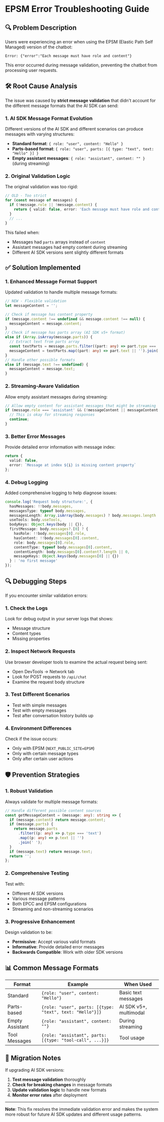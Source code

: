 # EPSM Error Troubleshooting Guide

## 🔍 Problem Description

Users were experiencing an error when using the EPSM (Elastic Path Self Managed) version of the chatbot:

```
Error: {"error":"Each message must have role and content"}
```

This error occurred during message validation, preventing the chatbot from processing user requests.

## 🛠️ Root Cause Analysis

The issue was caused by **strict message validation** that didn't account for the different message formats that the AI SDK can send:

### 1. **AI SDK Message Format Evolution**
Different versions of the AI SDK and different scenarios can produce messages with varying structures:

- **Standard format**: `{ role: "user", content: "Hello" }`
- **Parts-based format**: `{ role: "user", parts: [{ type: "text", text: "Hello" }] }`
- **Empty assistant messages**: `{ role: "assistant", content: "" }` (during streaming)

### 2. **Original Validation Logic**
The original validation was too rigid:

```typescript
// OLD - Too strict
for (const message of messages) {
  if (!message.role || !message.content) {
    return { valid: false, error: 'Each message must have role and content' };
  }
  // ...
}
```

This failed when:
- Messages had `parts` arrays instead of `content`
- Assistant messages had empty content during streaming
- Different AI SDK versions sent slightly different formats

## ✅ Solution Implemented

### 1. **Enhanced Message Format Support**
Updated validation to handle multiple message formats:

```typescript
// NEW - Flexible validation
let messageContent = '';

// Check if message has content property
if (message.content !== undefined && message.content !== null) {
  messageContent = message.content;
}
// Check if message has parts array (AI SDK v5+ format)
else if (Array.isArray(message.parts)) {
  // Extract text from parts array
  const textParts = message.parts.filter((part: any) => part.type === 'text');
  messageContent = textParts.map((part: any) => part.text || '').join(' ');
}
// Handle other possible formats
else if (message.text !== undefined) {
  messageContent = message.text;
}
```

### 2. **Streaming-Aware Validation**
Allow empty assistant messages during streaming:

```typescript
// Allow empty content for assistant messages that might be streaming
if (message.role === 'assistant' && (!messageContent || messageContent.trim() === '')) {
  // This is okay for streaming responses
  continue;
}
```

### 3. **Better Error Messages**
Provide detailed error information with message index:

```typescript
return { 
  valid: false, 
  error: `Message at index ${i} is missing content property` 
};
```

### 4. **Debug Logging**
Added comprehensive logging to help diagnose issues:

```typescript
console.log('Request body structure:', {
  hasMessages: !!body.messages,
  messagesType: typeof body.messages,
  messagesLength: Array.isArray(body.messages) ? body.messages.length : 'not array',
  useTools: body.useTools,
  bodyKeys: Object.keys(body || {}),
  firstMessage: body.messages?.[0] ? {
    hasRole: !!body.messages[0].role,
    hasContent: !!body.messages[0].content,
    role: body.messages[0].role,
    contentType: typeof body.messages[0].content,
    contentLength: body.messages[0].content?.length || 0,
    messageKeys: Object.keys(body.messages[0] || {})
  } : 'no first message'
});
```

## 🔍 Debugging Steps

If you encounter similar validation errors:

### 1. **Check the Logs**
Look for debug output in your server logs that shows:
- Message structure
- Content types
- Missing properties

### 2. **Inspect Network Requests**
Use browser developer tools to examine the actual request being sent:
- Open DevTools → Network tab
- Look for POST requests to `/api/chat`
- Examine the request body structure

### 3. **Test Different Scenarios**
- Test with simple messages
- Test with empty messages
- Test after conversation history builds up

### 4. **Environment Differences**
Check if the issue occurs:
- Only with EPSM (`NEXT_PUBLIC_SITE=EPSM`)
- Only with certain message types
- Only after certain user actions

## 🛡️ Prevention Strategies

### 1. **Robust Validation**
Always validate for multiple message formats:
```typescript
// Handle different possible content sources
const getMessageContent = (message: any): string => {
  if (message.content) return message.content;
  if (message.parts) {
    return message.parts
      .filter((p: any) => p.type === 'text')
      .map((p: any) => p.text || '')
      .join(' ');
  }
  if (message.text) return message.text;
  return '';
};
```

### 2. **Comprehensive Testing**
Test with:
- Different AI SDK versions
- Various message patterns
- Both EPCC and EPSM configurations
- Streaming and non-streaming scenarios

### 3. **Progressive Enhancement**
Design validation to be:
- **Permissive**: Accept various valid formats
- **Informative**: Provide detailed error messages
- **Backwards Compatible**: Work with older SDK versions

## 📊 Common Message Formats

| Format | Example | When Used |
|--------|---------|-----------|
| Standard | `{role: "user", content: "Hello"}` | Basic text messages |
| Parts-based | `{role: "user", parts: [{type: "text", text: "Hello"}]}` | AI SDK v5+, multimodal |
| Empty Assistant | `{role: "assistant", content: ""}` | During streaming |
| Tool Messages | `{role: "assistant", parts: [{type: "tool-call", ...}]}` | Tool usage |

## 🔄 Migration Notes

If upgrading AI SDK versions:

1. **Test message validation** thoroughly
2. **Check for breaking changes** in message formats
3. **Update validation logic** to handle new formats
4. **Monitor error rates** after deployment

---

**Note**: This fix resolves the immediate validation error and makes the system more robust for future AI SDK updates and different usage patterns. 